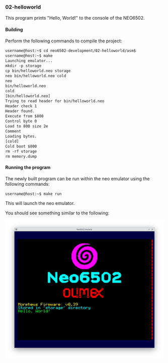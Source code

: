 ### 02-helloworld

This program prints "Hello, World!" to the console of the NEO6502.

#### Building

Perform the following commands to compile the project:

```
username@host:~$ cd neo6502-development/02-helloworld/asm$
username@host:~$ make
Launching emulator...
mkdir -p storage
cp bin/helloworld.neo storage
neo bin/helloworld.neo cold
neo
bin/helloworld.neo
cold
[bin/helloworld.neo]
Trying to read header for bin/helloworld.neo
Header check 1
Header found.
Execute from $800
Control byte 0
Load to 800 size 2e
Comment 
Loading bytes.
[cold]
Cold boot $800
rm -rf storage
rm memory.dump
```

#### Running the program

The newly built program can be run within the neo emulator using the following commands:

```
username@host:~$ make run
```

This will launch the neo emulator.

You should see something similar to the following:

![Screenshot of the neo emulator](https://github.com/andymccall/neo6502-development/blob/main/02-helloworld/assets/02-helloworld_asm.png?raw=true)

